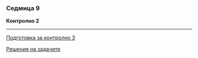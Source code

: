 ### Седмица 9

**Контролно 2**

---

[Подготовка за контролно 3](https://github.com/Mapmo/Uni-CPP/blob/master/Introduction%20To%20Programming%20Materials/Solutions/PreparationForTest2/Tasks.h)

[Решения на задачите](https://github.com/Mapmo/Uni-CPP/blob/master/Introduction%20To%20Programming%20Materials/Solutions/PreparationForTest2/prep/Tasks.h)
